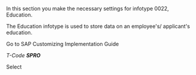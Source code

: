 In this section you make the necessary settings for infotype 0022, Education.

The Education infotype is used to store data on an employee's/ applicant's education.

Go to SAP Customizing Implementation Guide

_T-Code **SPRO**_

Select 